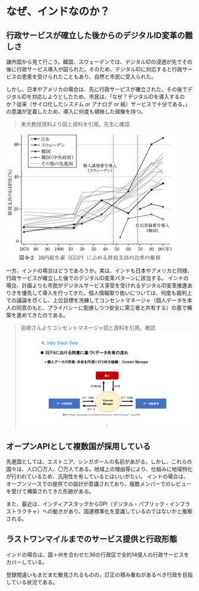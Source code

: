 # なぜ、インドなのか？
## 行政サービスが確立した後からのデジタルID変革の難しさ
諸外国から見て行こう。韓国、スウェーデンでは、デジタルIDの浸透が先でその後に行政サービス導入が図られた。そのため、デジタルIDに対応すると行政サービスの恩恵を受けられたこともあり、自然と市民に受入られた。

しかし、日本やアメリカの場合は、先に行政サービスが確立された。その後でデジタルIDを対応しようとしたため、市民は、「なぜ？デジタルIDを導入するのか？従来（サイロ化したシステム or アナログ or 紙）サービスで十分である。」の意識が定着したため、導入に何度も頓挫した経験を持つ。
> 東大教授資料より図と資料を引用。先生に確認

![](../images/番号制度の導入時期（各国）.png)

一方、インドの場合はどうであろうか。実は、インドも日本やアメリカと同様、行政サービスが確立した後でのデジタルID変革パターンに該当する。
インドの場合、計画よりも市民がデジタルサービス享受を受けれるデジタルID変革推進ありきを優先して導入を行ってきた。個人情報取り扱いについては、何度も裁判上での議論を尽くし、上位目標を洗練してコンセントマネージャ（個人データを本人の同意のもと、プライバシーに配慮しつつ安全に第三者と共有する）の基で構築を進めてきたのである。

> 岩崎さんよりコンセントマネージャ図と資料を引用。確認
![](../images/IndiaStack-レイヤー3Data-DEPA図（Consent%20Manager）.png)

## オープンAPIとして複数国が採用している

先進国としては、エストニア、シンガポールの名前があがる。しかし、これらの国々は、人口〇万人、〇万人である。地域上の理由等により、仕組みに地域特化が行われているため、汎用性を有しているとはいいがたい。
インドの場合は、オープンソースでの提供での設計が意識されており、複数メンバーでのレビューを受けて構築されてきた形跡がある。

また、最近は、インディアスタックからDPI（デジタル・パブリック・インフラストラクチャ）への動きがあり、国連標準化を意識しているのではないかと推察される。

## ラストワンマイルまでのサービス提供と行政形態
インドの場合は、国＋州を合わせた36の行政区で全約14億人の行政サービスをカバーしている。

登録間違いもまだまだ散見されるものの、訂正の積み重ねがあるべき行政を目指している状況である。
